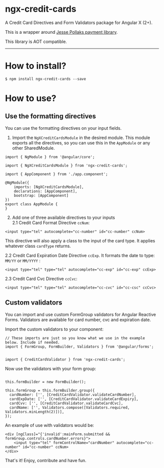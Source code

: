 # ngx-credit-cards
A Credit Card Directives and Form Validators package for Angular X (2+).  

This is a wrapper around [Jesse Pollaks payment library](https://github.com/jessepollak/payment).

This library is AOT compatible.  

---  
# How to install?  

`$ npm install ngx-credit-cards --save`    

# How to use?

## Use the formatting directives  
You can use the formatting directives on your input fields.

1. Import the `NgXCreditCardsModule` in the desired module. This module exports all the directives, so you can use this in the `AppModule` or any other SharedModule.

```
import { NgModule } from '@angular/core';

import { NgXCreditCardsModule } from 'ngx-credit-cards';

import { AppComponent } from './app.component';

@NgModule({
    imports: [NgXCreditCardsModule],
    declarations: [AppComponent],
    bootstrap: [AppComponent]
})
export class AppModule {
}
```  

2. Add one of three available directives to your inputs   
2.1  Credit Card Format Directive `ccNum`:  
```
<input type="tel" autocomplete="cc-number" id="cc-number" ccNum>
```
This directive will also apply a class to the input of the card type. It applies whatever class `cardType` returns.  

2.2 Credit Card Expiration Date Directive `ccExp`. It formats the date to type: `MM/YY` or `MM/YYYY` :
```
<input type="tel" type="tel" autocomplete="cc-exp" id="cc-exp" ccExp>
```
2.3 Credit Card Cvc Directive `ccCvc`:
```
<input type="tel" type="tel" autocomplete="cc-cvc" id="cc-csc" ccCvc>
```  

## Custom validators  

You can import and use custom FormGroup validators for Angular Reactive Forms. Validators are available for card number, cvc and expiration date.   

Import the custom validators to your component:
```
// These imports are just so you know what we use in the example below. Include if needed.
import { FormGroup, FormBuilder, Validators } from '@angular/forms';


import { CreditCardValidator } from 'ngx-credit-cards';
```    
 
Now use the validators with your form group:
```

this.formBuilder = new FormBuilder();

this.formGroup = this.formBuilder.group({
  cardNumber: ['', [CreditCardValidator.validateCardNumber],
  cardExpDate: ['', [CreditCardValidator.validateCardExpiry],
  cardCvv: ['', [CreditCardValidator.validateCardCvc],
  cardName: ['', Validators.compose([Validators.required, Validators.minLength(2)])],
});
```

An example of use with validators would be:
```
<div [ngClass]="{'invalid':mainForm.submitted && formGroup.controls.cardNumber.errors}">
	<input type="tel" formControlName="cardNumber" autocomplete="cc-number" id="cc-number" ccNum>
</div>
```  

That's it! Enjoy, contribute and have fun.  



